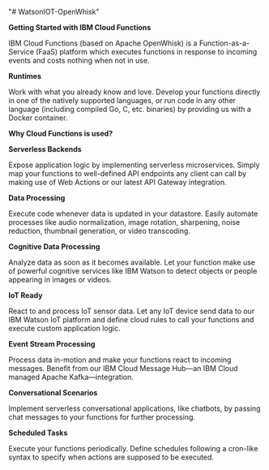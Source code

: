 "# WatsonIOT-OpenWhisk" 


**Getting Started with IBM Cloud Functions**

IBM Cloud Functions (based on Apache OpenWhisk) is a Function-as-a-Service (FaaS) platform which executes functions in response to incoming events and costs nothing when not in use.

**Runtimes**

Work with what you already know and love. Develop your functions directly in one of the natively supported languages, or run code in any other language (including compiled Go, C, etc. binaries) by providing us with a Docker container.

**Why Cloud Functions is used?**

**Serverless Backends**
	
Expose application logic by implementing serverless microservices. Simply map your functions to well-defined API endpoints any client can call by making use of Web Actions or our latest API Gateway integration.

**Data Processing**

Execute code whenever data is updated in your datastore. Easily automate processes like audio normalization, image rotation, sharpening, noise reduction, thumbnail generation, or video transcoding.

**Cognitive Data Processing**

Analyze data as soon as it becomes available. Let your function make use of powerful cognitive services like IBM Watson to detect objects or people appearing in images or videos.

**IoT Ready**

React to and process IoT sensor data. Let any IoT device send data to our IBM Watson IoT platform and define cloud rules to call your functions and execute custom application logic.

**Event Stream Processing**

Process data in-motion and make your functions react to incoming messages. Benefit from our IBM Cloud Message Hub—an IBM Cloud managed Apache Kafka—integration.

**Conversational Scenarios**

Implement serverless conversational applications, like chatbots, by passing chat messages to your functions for further processing.

**Scheduled Tasks**

Execute your functions periodically. Define schedules following a cron-like syntax to specify when actions are supposed to be executed.

